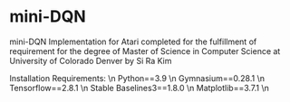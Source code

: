 # mini-DQN
mini-DQN Implementation for Atari completed for the fulfillment of requirement for the degree of Master of Science in Computer Science at University of Colorado Denver by Si Ra Kim

Installation Requirements: \n
Python==3.9 \n
Gymnasium==0.28.1 \n
Tensorflow==2.8.1 \n
Stable Baselines3==1.8.0 \n
Matplotlib==3.7.1 \n
